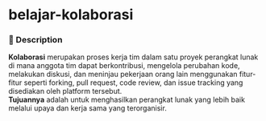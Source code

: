 # belajar-kolaborasi
### 📝 Description
**Kolaborasi** merupakan proses kerja tim dalam satu proyek perangkat lunak di mana anggota tim dapat berkontribusi, mengelola perubahan kode, melakukan diskusi, dan meninjau pekerjaan orang lain menggunakan fitur-fitur seperti forking, pull request, code review, dan issue tracking yang disediakan oleh platform tersebut.  
**Tujuannya** adalah untuk menghasilkan perangkat lunak yang lebih baik melalui upaya dan kerja sama yang terorganisir. 
